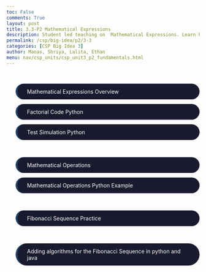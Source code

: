 ```yaml
---
toc: False
comments: True
layout: post
title: 3.3-P2 Mathematical Expressions
description: Student led teaching on  Mathematical Expressions. Learn how mathematical expressions involve using arithmetic operators (like addition, subtraction, multiplication, and division) to perform calculations
permalink: /csp/big-idea/p2/3-3
categories: [CSP Big Idea 3]
author: Manas, Shriya, Lalita, Ethan
menu: nav/csp_units/csp_unit3_p2_fundamentals.html
---
```


_3.3.1_ Mathematical Expressions
- Mathematical Expressions Overview 
- Factorial Code Python 
-  Test Simulation Python 

_3.3.2_ Mathematical Operations
- Mathematical Operations
- Mathematical Operations Python Example

_3.3.3_ Popcorn Hacks
- Fibonacci Sequence Practice 

_3.3.4_ Homework Hack
- Adding algorithms for the Fibonacci Sequence in python and java

<style>
    article {
        background-color: #000000 !important; /* Black background */
        border: 3px solid #1a1a2e !important; /* Dark blue border */
        padding: 25px !important;
        border-radius: 50px !important;
    }
    article h1 {
        color: #ffffff !important; /* White header */
    }
    article h2, h3, h4, p {
        color: #ffffff !important; /* White text */
    }
    article ul, ol, li {
        background-color: #1a1a2e !important; /* Dark blue for lists */
        border-left: 5px solid #1f4068 !important; /* Slightly lighter blue list border */
        color: #ffffff !important; /* White list text */
        padding: 12px 25px !important;
        margin: 12px 0 !important;
        border-radius: 50px !important;
    }
    article .center-text {
        text-align: center !important;
    }
    article summary {
        color: #ffffff !important; /* White summary */
    }
    article code {
        color: #ffffff !important; /* White code text */
        background-color: #1f4068 !important; /* Dark blue background */
        padding: 3px 6px !important;
        border-radius: 50px !important;
    }
</style>

